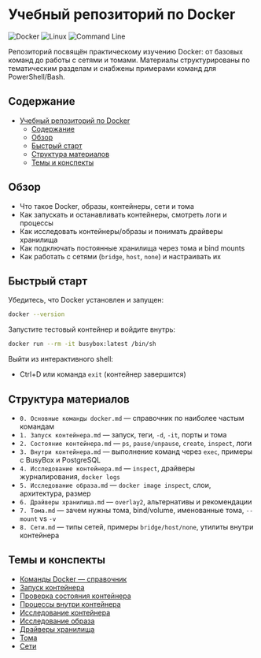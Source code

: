 # Учебный репозиторий по Docker

![Docker](https://img.shields.io/badge/Docker-2496ED?style=for-the-badge&logo=docker&logoColor=white)
![Linux](https://img.shields.io/badge/Linux-FCC624?style=for-the-badge&logo=linux&logoColor=black)
![Command Line](https://img.shields.io/badge/Command_Line-4EAA25?style=for-the-badge&logo=gnu-bash&logoColor=white)

Репозиторий посвящён практическому изучению Docker: от базовых команд до работы с сетями и томами. Материалы структурированы по тематическим разделам и снабжены примерами команд для PowerShell/Bash.

## Содержание
- [Учебный репозиторий по Docker](#учебный-репозиторий-по-docker)
  - [Содержание](#содержание)
  - [Обзор](#обзор)
  - [Быстрый старт](#быстрый-старт)
  - [Структура материалов](#структура-материалов)
  - [Темы и конспекты](#темы-и-конспекты)

## Обзор
- Что такое Docker, образы, контейнеры, сети и тома
- Как запускать и останавливать контейнеры, смотреть логи и процессы
- Как исследовать контейнеры/образы и понимать драйверы хранилища
- Как подключать постоянные хранилища через тома и bind mounts
- Как работать с сетями (`bridge`, `host`, `none`) и настраивать их

## Быстрый старт
Убедитесь, что Docker установлен и запущен:
```bash
docker --version
```
Запустите тестовый контейнер и войдите внутрь:
```bash
docker run --rm -it busybox:latest /bin/sh
```
Выйти из интерактивного shell:
- Ctrl+D или команда `exit` (контейнер завершится)

## Структура материалов
- `0. Основные команды docker.md` — справочник по наиболее частым командам
- `1. Запуск контейнера.md` — запуск, теги, `-d`, `-it`, порты и тома
- `2. Состояние контейнера.md` — `ps`, `pause/unpause`, `create`, `inspect`, логи
- `3. Внутри контейнера.md` — выполнение команд через `exec`, примеры с BusyBox и PostgreSQL
- `4. Исследование контейнера.md` — `inspect`, драйверы журналирования, `docker logs`
- `5. Исследование образа.md` — `docker image inspect`, слои, архитектура, размер
- `6. Драйверы хранилища.md` — `overlay2`, альтернативы и рекомендации
- `7. Тома.md` — зачем нужны тома, bind/volume, именованные тома, `--mount` vs `-v`
- `8. Сети.md` — типы сетей, примеры `bridge/host/none`, утилиты внутри контейнера

## Темы и конспекты
- [Команды Docker — справочник](0.%20Основные%20команды%20docker.md)
- [Запуск контейнера](1.%20Запуск%20контейнера.md)
- [Проверка состояния контейнера](2.%20Состояние%20контейнера.md)
- [Процессы внутри контейнера](3.%20Внутри%20контейнера.md)
- [Исследование контейнера](4.%20Исследование%20контейнера.md)
- [Исследование образа](5.%20Исследование%20образа.md)
- [Драйверы хранилища](6.%20Драйверы%20хранилища.md)
- [Тома](7.%20Тома.md)
- [Сети](8.%20Сети.md)